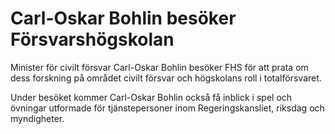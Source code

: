 # Carl-Oskar Bohlin besöker Försvarshögskolan

Minister för civilt försvar Carl-Oskar Bohlin besöker FHS för att prata om dess forskning på området civilt försvar och högskolans roll i totalförsvaret.

Under besöket kommer Carl-Oskar Bohlin också få inblick i spel och övningar utformade för tjänstepersoner inom Regeringskansliet, riksdag och myndigheter.
